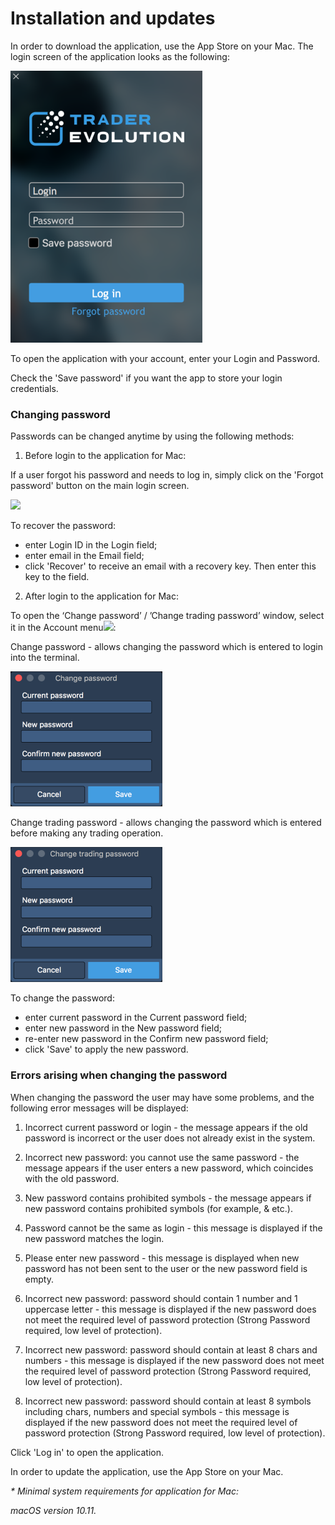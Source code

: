 # Installation and updates

In order to download the application, use the App Store on your Mac. The login screen of the application looks as the following:

![](../../../.gitbook/assets/1%20%2814%29.png)

To open the application with your account, enter your Login and Password.

Check the 'Save password' if you want the app to store your login credentials.

### **Changing password**

Passwords can be changed anytime by using the following methods:

1. Before login to the application for Mac:

If a user forgot his password and needs to log in, simply click on the 'Forgot password' button on the main login screen.

![](../../../.gitbook/assets/image-2.png)

To recover the password:

* enter Login ID in the Login field;
* enter email in the Email field;
* click 'Recover' to receive an email with a recovery key. Then enter this key to the field.

2. After login to the application for Mac: 

To open the ‘Change password’ / ’Change trading password’ window, select it in the Account menu![](../../../.gitbook/assets/account%20%282%29.png):

Change password - allows changing the password which is entered to login into the terminal.

![](../../../.gitbook/assets/3%20%2847%29.png)


Change trading password - allows changing the password which is entered before making any trading operation.

![](../../../.gitbook/assets/4%20%2837%29.png)

To change the password:

* enter current password in the Current password field;
* enter new password in the New password field;
* re-enter new password in the Confirm new password field;
* click 'Save' to apply the new password.

### **Errors arising when changing the password**

When changing the password the user may have some problems, and the following error messages will be displayed:

1.    Incorrect current password or login - the message appears if the old password is incorrect or the user does not already exist in the system.

2.    Incorrect new password: you cannot use the same password - the message appears if the user enters a new password, which coincides with the old password.

3.    New password contains prohibited symbols - the message appears if new password contains prohibited symbols \(for example, & etc.\).

4.    Password cannot be the same as login - this message is displayed if the new password matches the login.

5.    Please enter new password - this message is displayed when new password has not been sent to the user or the new password field is empty.

6.    Incorrect new password: password should contain 1 number and 1 uppercase letter - this message is displayed if the new password does not meet the required level of password protection \(Strong Password required, low level of protection\).

7.    Incorrect new password: password should contain at least 8 chars and numbers - this message is displayed if the new password does not meet the required level of password protection \(Strong Password required, low level of protection\).

8.    Incorrect new password: password should contain at least 8 symbols including chars, numbers and special symbols - this message is displayed if the new password does not meet the required level of password protection \(Strong Password required, low level of protection\).

Click 'Log in' to open the application.

In order to update the application, use the App Store on your Mac.

 _\* Minimal system requirements for application for Mac:_

_macOS version 10.11._



